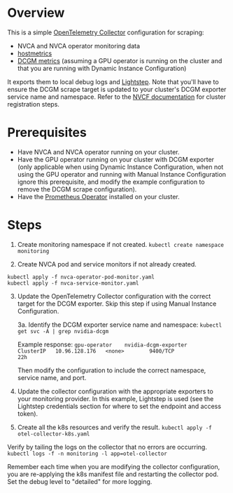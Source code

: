 
# Overview
This is a simple [OpenTelemetry Collector](https://github.com/open-telemetry/opentelemetry-collector) configuration for scraping:
- NVCA and NVCA operator monitoring data
- [hostmetrics](https://github.com/open-telemetry/opentelemetry-collector-contrib/blob/main/receiver/hostmetricsreceiver/README.md)
- [DCGM metrics](https://github.com/NVIDIA/dcgm-exporter) (assuming a GPU operator is running on the cluster and that you are running with Dynamic Instance Configuration)

It exports them to local debug logs and [Lightstep](https://docs.lightstep.com/). Note that you'll have to ensure the DCGM scrape target is updated to your cluster's DCGM exporter service name and namespace. Refer to the [NVCF documentation](https://docs.nvidia.com/cloud-functions/user-guide/latest/cloud-function/cluster-management.html) for cluster registration steps.

# Prerequisites
* Have NVCA and NVCA operator running on your cluster.
* Have the GPU operator running on your cluster with DCGM exporter (only applicable when using Dynamic Instance Configuration, when not using the GPU operator and running with Manual Instance Configuration ignore this prerequisite, and modify the example configuration to remove the DCGM scrape configuration).
* Have the [Prometheus Operator](https://prometheus-operator.dev/docs/getting-started/installation/) installed on your cluster.

# Steps
1. Create monitoring namespace if not created.
`kubectl create namespace monitoring`

2. Create NVCA pod and service monitors if not already created.
```
kubectl apply -f nvca-operator-pod-monitor.yaml
kubectl apply -f nvca-service-monitor.yaml
```

3. Update the OpenTelemetry Collector configuration with the correct target for the DCGM exporter. Skip this step if using Manual Instance Configuration.

    3a. Identify the DCGM exporter service name and namespace:
    `kubectl get svc -A | grep nvidia-dcgm`

    Example response:
    `gpu-operator    nvidia-dcgm-exporter                                 ClusterIP   10.96.128.176   <none>        9400/TCP                       22h`

    Then modify the configuration to include the correct namespace, service name, and port.

4. Update the collector configuration with the appropriate exporters to your monitoring provider. In this example, Lightstep is used (see the Lightstep credentials section for where to set the endpoint and access token).

5. Create all the k8s resources and verify the result.
`kubectl apply -f otel-collector-k8s.yaml`

Verify by tailing the logs on the collector that no errors are occurring.
`kubectl logs -f -n monitoring -l app=otel-collector` 

Remember each time when you are modifying the collector configuration, you are re-applying the k8s manifest file and restarting the collector pod. Set the debug level to "detailed" for more logging.
